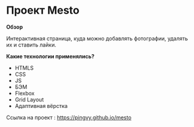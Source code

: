 # Проект Mesto

**Обзор**

Интерактивная страница, куда можно добавлять фотографии, удалять их и ставить лайки.

**Какие технологии применялись?**

* HTMLS
* CSS
* JS
* БЭМ
* Flexbox
* Grid Layout
* Адаптивная вёрстка

Ссылка на проект : https://pingvy.github.io/mesto

